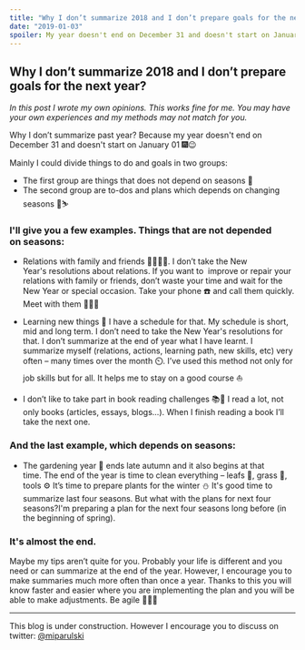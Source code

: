 ```yaml
---
title: "Why I don’t summarize 2018 and I don’t prepare goals for the next year?"
date: "2019-01-03"
spoiler: My year doesn't end on December 31 and doesn't start on January 01
---
```


## Why I don’t summarize 2018 and I don’t prepare goals for the next year?

_In this post I wrote my own opinions. This works fine for me. You may have your own experiences and my methods may not match for you._

Why I don’t summarize past year? Because my year doesn't end on December 31 and doesn't start on January 01 🎆😉

Mainly I could divide things to do and goals in two groups:

- The first group are things that does not depend on seasons 🧘
- The second group are to-dos and plans which depends on changing seasons 🚴⛷️

### I'll give you a few examples. Things that are not depended on seasons:

- Relations with family and friends 👨‍👩‍👧‍👦. I don’t take the New Year's resolutions about relations. If you want to  improve or repair your relations with family or friends, don’t waste your time and wait for the New Year or special occasion. Take your phone ☎️ and call them quickly. Meet with them 🎉🥳🎉

- Learning new things 🤔 I have a schedule for that. My schedule is short, mid and long term. I don’t need to take the New Year's resolutions for that. I don’t summarize at the end of year what I have learnt. I summarize myself (relations, actions, learning path, new skills, etc) very often – many times over the month ⏲️. I’ve used this method not only for job skills but for all. It helps me to stay on a good course ⛵

- I don’t like to take part in book reading challenges 📚🏇 I read a lot, not only books (articles, essays, blogs…). When I finish reading a book I’ll take the next one.

### And the last example, which depends on seasons:

- The gardening year 🌱 ends late autumn and it also begins at that time. The end of the year is time to clean everything – leafs 🍂, grass 🌿, tools ⚙️ It’s time to prepare plants for the winter ⛄ It's good time to summarize last four seasons. But what with the plans for next four seasons?I'm preparing a plan for the next four seasons long before (in the beginning of spring).

### It's almost the end.

Maybe my tips aren’t quite for you. Probably your life is different and you need or can summarize at the end of the year. However, I encourage you to make summaries much more often than once a year. Thanks to this you will know faster and easier where you are implementing the plan and you will be able to make adjustments. Be agile 🤣🤣🤣

---

This blog is under construction. However I encourage you to discuss on twitter: [@miparulski](https://mobile.twitter.com/miparulski)
